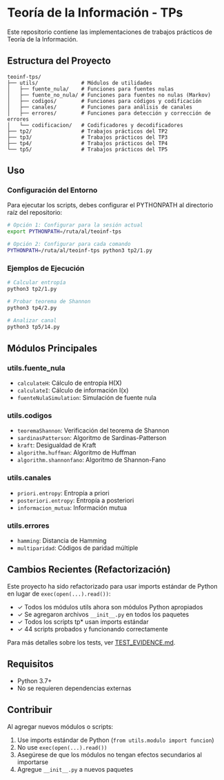 # Teoría de la Información - TPs

Este repositorio contiene las implementaciones de trabajos prácticos de Teoría de la Información.

## Estructura del Proyecto

```
teoinf-tps/
├── utils/              # Módulos de utilidades
│   ├── fuente_nula/    # Funciones para fuentes nulas
│   ├── fuente_no_nula/ # Funciones para fuentes no nulas (Markov)
│   ├── codigos/        # Funciones para códigos y codificación
│   ├── canales/        # Funciones para análisis de canales
│   ├── errores/        # Funciones para detección y corrección de errores
│   └── codificacion/   # Codificadores y decodificadores
├── tp2/                # Trabajos prácticos del TP2
├── tp3/                # Trabajos prácticos del TP3
├── tp4/                # Trabajos prácticos del TP4
└── tp5/                # Trabajos prácticos del TP5
```

## Uso

### Configuración del Entorno

Para ejecutar los scripts, debes configurar el PYTHONPATH al directorio raíz del repositorio:

```bash
# Opción 1: Configurar para la sesión actual
export PYTHONPATH=/ruta/al/teoinf-tps

# Opción 2: Configurar para cada comando
PYTHONPATH=/ruta/al/teoinf-tps python3 tp2/1.py
```

### Ejemplos de Ejecución

```bash
# Calcular entropía
python3 tp2/1.py

# Probar teorema de Shannon
python3 tp4/2.py

# Analizar canal
python3 tp5/14.py
```

## Módulos Principales

### utils.fuente_nula
- `calculateH`: Cálculo de entropía H(X)
- `calculateI`: Cálculo de información I(x)
- `fuenteNulaSimulation`: Simulación de fuente nula

### utils.codigos
- `teoremaShannon`: Verificación del teorema de Shannon
- `sardinasPatterson`: Algoritmo de Sardinas-Patterson
- `kraft`: Desigualdad de Kraft
- `algorithm.huffman`: Algoritmo de Huffman
- `algorithm.shannonfano`: Algoritmo de Shannon-Fano

### utils.canales
- `priori.entropy`: Entropía a priori
- `posteriori.entropy`: Entropía a posteriori
- `informacion_mutua`: Información mutua

### utils.errores
- `hamming`: Distancia de Hamming
- `multiparidad`: Códigos de paridad múltiple

## Cambios Recientes (Refactorización)

Este proyecto ha sido refactorizado para usar imports estándar de Python en lugar de `exec(open(...).read())`:

- ✓ Todos los módulos utils ahora son módulos Python apropiados
- ✓ Se agregaron archivos `__init__.py` en todos los paquetes
- ✓ Todos los scripts tp* usan imports estándar
- ✓ 44 scripts probados y funcionando correctamente

Para más detalles sobre los tests, ver [TEST_EVIDENCE.md](TEST_EVIDENCE.md).

## Requisitos

- Python 3.7+
- No se requieren dependencias externas

## Contribuir

Al agregar nuevos módulos o scripts:
1. Use imports estándar de Python (`from utils.modulo import funcion`)
2. No use `exec(open(...).read())`
3. Asegúrese de que los módulos no tengan efectos secundarios al importarse
4. Agregue `__init__.py` a nuevos paquetes
